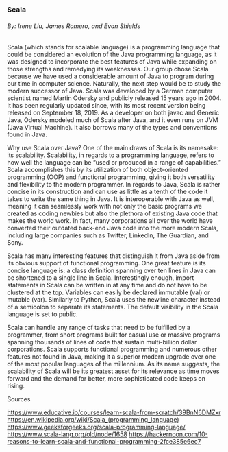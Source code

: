 ### Scala
###### By:  Irene Liu, James Romero, and Evan Shields

Scala (which stands for scalable language) is a programming language that could be considered an evolution of the Java programming language, as it was designed to incorporate the best features of Java while expanding on those strengths and remedying its weaknesses. Our group chose Scala because we have used a considerable amount of Java to program during our time in computer science. Naturally, the next step would be to study the modern successor of Java. Scala was developed by a German computer scientist named Martin Odersky and publicly released 15 years ago in 2004. It has been regularly updated since, with its most recent version being released on September 18, 2019. As a developer on both javac and Generic Java, Odersky modeled much of Scala after Java, and it even runs on JVM (Java Virtual Machine). It also borrows many of the types and conventions found in Java.
	
Why use Scala over Java? One of the main draws of Scala is its namesake: its scalability. Scalability, in regards to a programming language, refers to how well the language can be “used or produced in a range of capabilities.” Scala accomplishes this by its utilization of both object-oriented programming (OOP) and functional programming, giving it both versatility and flexibility to the modern programmer. In regards to Java, Scala is rather concise in its construction and can use as little as a tenth of the code it takes to write the same thing in Java. It is interoperable with Java as well, meaning it can seamlessly work with not only the basic programs we created as coding newbies but also the plethora of existing Java code that makes the world work. In fact, many corporations all over the world have converted their outdated back-end Java code into the more modern Scala, including large companies such as Twitter, LinkedIn, The Guardian, and Sony.
	
Scala has many interesting features that distinguish it from Java aside from its obvious support of functional programming. One great feature is its concise language is: a class definition spanning over ten lines in Java can be shortened to a single line in Scala. Interestingly enough, import statements in Scala can be written in at any time and do not have to be clustered at the top. Variables can easily be declared immutable (val) or mutable (var). Similarly to Python, Scala uses the newline character instead of a semicolon to separate its statements. The default visibility in the Scala language is set to public.
	
Scala can handle any range of tasks that need to be fulfilled by a programmer, from short programs built for casual use or massive programs spanning thousands of lines of code that sustain multi-billion dollar corporations. Scala supports functional programming and numerous other features not found in Java, making it a superior modern upgrade over one of the most popular languages of the millennium. As its name suggests, the scalability of Scala will be its greatest asset for its relevance as time moves forward and the demand for better, more sophisticated code keeps on rising.
	
Sources

https://www.educative.io/courses/learn-scala-from-scratch/39BnN6DMZxr
https://en.wikipedia.org/wiki/Scala_(programming_language)
https://www.geeksforgeeks.org/scala-programming-language/
https://www.scala-lang.org/old/node/1658
https://hackernoon.com/10-reasons-to-learn-scala-and-functional-programming-2fce385e6ec7
